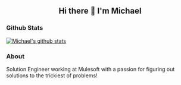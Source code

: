 <h2 align="center">
  Hi there 👋 I'm Michael
</h2>

### Github Stats

[![Michael's github stats](https://github-readme-stats.vercel.app/api?username=mikeacjones&count_private=true&hide=stars,issues,contribs&show_icons=true&theme=material-palenight&count_private=true)](https://github.com/anuraghazra/github-readme-stats)
<br>

### About

Solution Engineer working at Mulesoft with a passion for figuring out solutions to the trickiest of problems!
<!--
**mikeacjones/mikeacjones** is a ✨ _special_ ✨ repository because its `README.md` (this file) appears on your GitHub profile.

Here are some ideas to get you started:

- 🔭 I’m currently working on ...
- 🌱 I’m currently learning ...
- 👯 I’m looking to collaborate on ...
- 🤔 I’m looking for help with ...
- 💬 Ask me about ...
- 📫 How to reach me: ...
- 😄 Pronouns: ...
- ⚡ Fun fact: ...
-->
